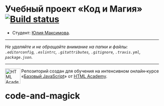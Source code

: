 # Учебный проект «Код и Магия» [![Build status][travis-image]][travis-url]

* Студент: [Юлия Максимова](https://up.htmlacademy.ru/javascript/9/user/367171).

---

_Не удаляйте и не обращайте внимание на папки и файлы:_<br>
_`.editorconfig`, `.eslintrc`, `.gitattributes`, `.gitignore`, `.travis.yml`, `package.json`._

---

<a href="https://htmlacademy.ru/intensive/javascript"><img align="left" width="50" height="50" title="HTML Academy" src="https://up.htmlacademy.ru/static/img/intensive/javascript/logo-for-github.svg"></a>

Репозиторий создан для обучения на интенсивном онлайн‑курсе «[Базовый JavaScript](https://htmlacademy.ru/intensive/javascript)» от [HTML Academy](https://htmlacademy.ru).

[travis-image]: https://travis-ci.org/htmlacademy-javascript/367171-code-and-magick.svg?branch=master
[travis-url]: https://travis-ci.org/htmlacademy-javascript/367171-code-and-magick
# code-and-magick
